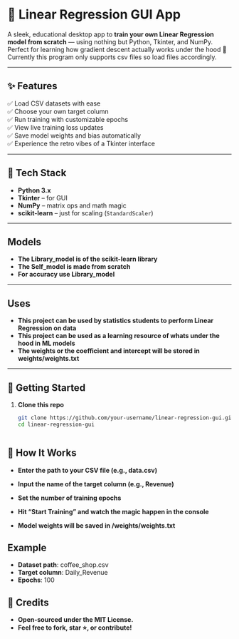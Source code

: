# 🧮 Linear Regression GUI App

A sleek, educational desktop app to **train your own Linear Regression model from scratch** — using nothing but Python, Tkinter, and NumPy. Perfect for learning how gradient descent actually works under the hood 🚀
Currently this program only supports csv files so load files accordingly.

---

## ✨ Features

✅ Load CSV datasets with ease  
✅ Choose your own target column  
✅ Run training with customizable epochs  
✅ View live training loss updates  
✅ Save model weights and bias automatically  
✅ Experience the retro vibes of a Tkinter interface

---

## 🧠 Tech Stack

- **Python 3.x**
- **Tkinter** – for GUI
- **NumPy** – matrix ops and math magic
- **scikit-learn** – just for scaling (`StandardScaler`)

---

## Models 

- **The Library_model is of the scikit-learn library**
- **The Self_model is made from scratch**
- **For accuracy use Library_model**

---

## Uses 

- **This project can be used by statistics students to perform Linear Regression on data**
- **This project can be used as a learning resource of whats under the hood in ML models**
- **The weights or the coefficient and intercept will be stored in weights/weights.txt**
---

## 🚀 Getting Started

1. **Clone this repo**  
   ```bash
   git clone https://github.com/your-username/linear-regression-gui.git
   cd linear-regression-gui



## 🧪 How It Works
- **Enter the path to your CSV file (e.g., data.csv)**

- **Input the name of the target column (e.g., Revenue)**

- **Set the number of training epochs**

- **Hit “Start Training” and watch the magic happen in the console**

- **Model weights will be saved in /weights/weights.txt**

## Example
- **Dataset path**: coffee_shop.csv
- **Target column**: Daily_Revenue
- **Epochs**: 100

## 🧃 Credits
- **Open-sourced under the MIT License.**
- **Feel free to fork, star ⭐, or contribute!**